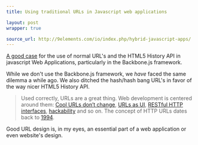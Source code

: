 ```yaml
---
title: Using traditional URLs in Javascript web applications

layout: post
wrapper: true

source_url: http://9elements.com/io/index.php/hybrid-javascript-apps/
---
```

[A good case][post-url] for the use of normal URL's and the HTML5 History API in javascript Web Applications, particularly in the Backbone.js framework.

While we don't use the Backbone.js framework, we *have* faced the same dilemma a while ago. We also ditched the hash/hash bang URL's in favor of the way nicer HTML5 History API.

> Used correctly, URLs are a great thing. Web development is centered around them: [Cool URLs don’t change][cool-urls-dont-change], [URLs as UI][urls-as-ui], [RESTful HTTP interfaces][restful-http-interfaces], [hackability][hackability] and so on. The concept of HTTP URLs dates back to [1994][1994].

Good URL design is, in my eyes, an essential part of a web application or even website's design.

[post-url]: http://9elements.com/io/index.php/hybrid-javascript-apps/
[cool-urls-dont-change]: http://www.w3.org/Provider/Style/URI.html
[urls-as-ui]: http://www.nngroup.com/articles/url-as-ui/
[restful-http-interfaces]: http://en.wikipedia.org/wiki/Representational_state_transfer
[hackability]: http://2002-2012.mattwilcox.net/archive/entry/id/990/
[1994]: http://tools.ietf.org/html/rfc1738
